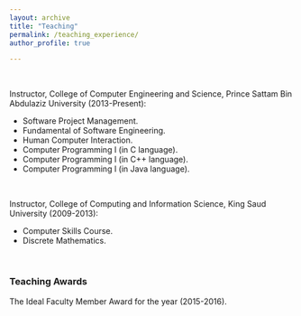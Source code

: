 ```yaml
---
layout: archive
title: "Teaching"
permalink: /teaching_experience/
author_profile: true

---
```

<br /> 

Instructor, College of Computer Engineering and Science, Prince Sattam Bin Abdulaziz University (2013-Present):
- Software Project Management.
- Fundamental of Software Engineering.
- Human Computer Interaction.
- Computer Programming I (in C language).
- Computer Programming I (in C++ language).
- Computer Programming I (in Java language).
<br /> 

Instructor, College of Computing and Information Science, King Saud University (2009-2013):
- Computer Skills Course.
- Discrete Mathematics.
<br /> 

### Teaching Awards

The Ideal Faculty Member Award for the year (2015-2016).
